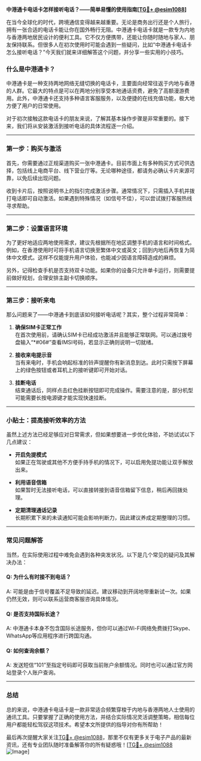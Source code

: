 **中港通卡电话卡怎样接听电话？——简单易懂的使用指南[[TG💪+ @esim1088](https://t.me/s/esim1088)]**

在当今全球化的时代，跨境通信变得越来越重要。无论是商务出行还是个人旅行，拥有一张合适的电话卡能让你在国外畅行无阻。中港通卡电话卡就是一款专为内地与香港两地居民设计的便利工具。它不仅方便携带，还能让你随时随地与家人、朋友保持联系。但很多人在初次使用时可能会遇到一些疑问，比如“中港通卡电话卡怎么接听电话？”今天我们就来详细解答这个问题，并分享一些实用的小技巧。

### 什么是中港通卡？

中港通卡是一种支持两地网络无缝切换的电话卡，主要面向经常往返于内地与香港的人群。它最大的特点是可以在两地分别享受本地通话资费，避免了高额漫游费用。此外，中港通卡还支持多种语言客服服务，以及便捷的在线充值功能，极大地方便了用户的日常使用。

对于初次接触这款电话卡的朋友来说，了解其基本操作步骤是非常重要的。接下来，我们将从安装激活到接听电话的具体流程逐一介绍。

---

### 第一步：购买与激活

首先，你需要通过正规渠道购买一张中港通卡。目前市面上有多种购买方式可供选择，包括线上电商平台、线下营业厅等。无论哪种途径，都请务必确认卡片来源可靠，以免后续出现问题。

收到卡片后，按照说明书上的指引完成激活步骤。通常情况下，只需插入手机并拨打电话即可自动激活。如果遇到特殊情况（如信号不佳），可以尝试拨打客服热线寻求帮助。

---

### 第二步：设置语言环境

为了更好地适应两地使用需求，建议先根据所在地区调整手机的语言和时间格式。例如，在香港使用时可将手机语言切换至繁体中文或英文；回到内地后再恢复为简体中文模式。这样不仅能提升用户体验，也能减少因语言障碍造成的麻烦。

另外，记得检查手机是否支持双卡功能。如果你的设备只允许单卡运行，则需要提前做好规划，合理安排主副卡切换顺序。

---

### 第三步：接听来电

那么问题来了——中港通卡到底该如何接听电话呢？其实，整个过程非常简单：

1. **确保SIM卡正常工作**  
   在首次使用前，请确认SIM卡已经成功激活并且能够正常联网。可以通过拨号盘输入“*#06#”查看IMSI号码，若显示正确则说明一切就绪。

2. **接收来电提示音**  
   当有来电时，手机会响起标准的铃声提醒你有新消息到达。此时只需按下屏幕上的绿色按钮或者耳机上的接听键即可开始对话。

3. **挂断电话**  
   结束通话后，同样点击红色挂断按钮即可完成操作。需要注意的是，部分机型可能需要长按电源键才能实现快速挂断。

---

### 小贴士：提高接听效率的方法

虽然上述方法已经足够应对日常需求，但如果想要进一步优化体验，不妨试试以下几点建议：

- **开启免提模式**  
  如果正在驾驶或其他不方便手持手机的情况下，可以启用免提功能让双手解放出来。

- **利用语音信箱**  
  如果暂时无法接听电话，可以直接转接到语音信箱留下信息，稍后再回拨处理。

- **定期清理通话记录**  
  长期积累下来的未读通知可能会影响判断力，因此建议养成定期整理的习惯。

---

### 常见问题解答

当然，在实际使用过程中难免会遇到各种突发状况。以下是几个常见的疑问及其解决办法：

#### Q: 为什么有时接不到电话？
A: 可能是由于信号覆盖不足导致的延迟。建议移动到开阔地带重新试一次。如果仍然无效，则可以联系运营商客服咨询具体情况。

#### Q: 是否支持国际长途？
A: 中港通卡本身不包含国际长途服务，但你可以通过Wi-Fi网络免费拨打Skype、WhatsApp等应用程序进行跨国沟通。

#### Q: 如何查询余额？
A: 发送短信“101”至指定号码即可获取当前账户余额情况。同时也可以通过官方网站登录个人账户查询。

---

### 总结

总的来说，中港通卡电话卡是一款非常适合频繁穿梭于内地与香港两地人士使用的通讯工具。只要掌握了正确的使用方法，并结合实际情况灵活调整策略，相信每位用户都能轻松驾驭这项技术。希望本文所提供的指导对你有所帮助！

最后再次提醒大家关注[TG💪+ @esim1088](https://t.me/s/esim1088)，那里不仅有更多关于电子产品的最新资讯，还有专业团队随时准备解答你的所有疑惑哦！[[TG💪+ @esim1088](https://t.me/s/esim1088) ![Image](https://i.postimg.cc/4NQfJmqS/Snipaste-2025-05-13-00-14-12.png)]